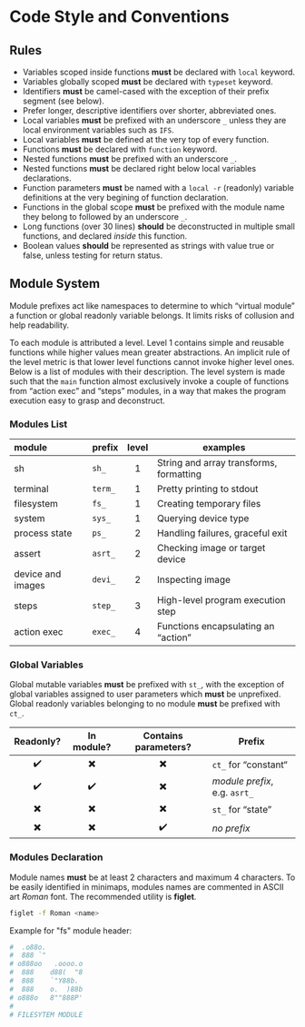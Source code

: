 # Code Style and Conventions

## Rules

- Variables scoped inside functions **must** be declared with `local` keyword.
- Variables globally scoped **must** be declared with `typeset` keyword.
- Identifiers **must** be camel-cased with the exception of their prefix segment (see below).
- Prefer longer, descriptive identifiers over shorter, abbreviated ones.
- Local variables **must** be prefixed with an underscore `_` unless they are local environment variables such as `IFS`.
- Local variables **must** be defined at the very top of every function.
- Functions **must** be declared with `function` keyword.
- Nested functions **must** be prefixed with an underscore `_`.
- Nested functions **must** be declared right below local variables declarations.
- Function parameters **must** be named with a `local -r` (readonly) variable definitions at the very begining of function declaration.
- Functions in the global scope **must** be prefixed with the module name they belong to followed by an underscore `_`.
- Long functions (over 30 lines) **should** be deconstructed in multiple small functions, and declared _inside_ this function.
- Boolean values **should** be represented as strings with value true or false, unless testing for return status.

## Module System

Module prefixes act like namespaces to determine to which “virtual module” a function or global readonly variable belongs.
It limits risks of collusion and help readability.

To each module is attributed a level. Level 1 contains simple and reusable functions
while higher values mean greater abstractions. An implicit rule of the level metric is that lower level functions cannot invoke higher level ones.
Below is a list of modules with their description. The level system is made such that
the `main` function almost exclusively invoke a couple of functions from “action exec” and “steps”
modules, in a way that makes the program execution easy to grasp and deconstruct.

### Modules List

| module            | prefix  | level | examples                                |
| :---------------- | ------- | :---: | --------------------------------------- |
| sh                | `sh_`   |   1   | String and array transforms, formatting |
| terminal          | `term_` |   1   | Pretty printing to stdout               |
| filesystem        | `fs_`   |   1   | Creating temporary files                |
| system            | `sys_`  |   1   | Querying device type                    |
| process state     | `ps_`   |   2   | Handling failures, graceful exit        |
| assert            | `asrt_` |   2   | Checking image or target device         |
| device and images | `devi_` |   2   | Inspecting image                        |
| steps             | `step_` |   3   | High-level program execution step       |
| action exec       | `exec_` |   4   | Functions encapsulating an “action”     |

### Global Variables

Global mutable variables **must** be prefixed with `st_`,
with the exception of global variables assigned to user parameters which **must** be unprefixed.
Global readonly variables belonging to no module **must** be prefixed with `ct_`.

|   Readonly?   |    In module?    |   Contains parameters?   | Prefix                        |
| :----------------------: | :----------------------: | :----------------------: | ----------------------------- |
|    :heavy_check_mark:    | :heavy_multiplication_x: | :heavy_multiplication_x: | `ct_` for “constant“          |
|    :heavy_check_mark:    |    :heavy_check_mark:    | :heavy_multiplication_x: | _module prefix_, e.g. `asrt_` |
| :heavy_multiplication_x: | :heavy_multiplication_x: | :heavy_multiplication_x: | `st_` for “state”             |
| :heavy_multiplication_x: | :heavy_multiplication_x: |    :heavy_check_mark:    | _no prefix_                   |

### Modules Declaration

Module names **must** be at least 2 characters and maximum 4 characters.
To be easily identified in minimaps, modules names are commented in ASCII art _Roman_ font.
The recommended utility is **figlet**.

```bash
figlet -f Roman <name>
```
Example for "fs" module header:

``` bash
#  .o88o.          
#  888 `"          
# o888oo   .oooo.o 
#  888    d88(  "8 
#  888    `"Y88b.  
#  888    o.  )88b 
# o888o   8""888P'
# 
# FILESYTEM MODULE
```
